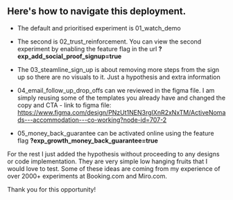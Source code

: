 
## Here's how to navigate this deployment. 
- The default and prioritised experiment is 01_watch_demo

- The second is 02_trust_reinforcement. You can view the second experiment by enabling the feature flag in the url **?exp_add_social_proof_signup=true**

- The 03_steamline_sign_up is about removing more steps from the sign up so there are no visuals to it. Just a hypothesis and extra information

- 04_email_follow_up_drop_offs can we reviewed in the figma file. I am simply reusing some of the templates you already have and changed the copy and CTA - link to figma file: https://www.figma.com/design/PNzUt1NEN3rgIXnR2xNxTM/ActiveNomads---accommodation---co-working?node-id=707-2

- 05_money_back_guarantee can be activated online using the feature flag **?exp_growth_money_back_guarantee=true**

For the rest I just added the hypothesis without proceeding to any designs or code implementation. They are very simple low hanging fruits that I would love to test. Some of these ideas are coming from my experience of over 2000+ experiments at Booking.com and Miro.com.


Thank you for this opportunity!